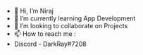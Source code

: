 - 👋 Hi, I’m Niraj
- 🌱 I’m currently learning App Development
- 💞️ I’m looking to collaborate on Projects
- 📫 How to reach me :
- Discord - DarkRay#7208

<!---
DarkRay24/DarkRay24 is a ✨ special ✨ repository because its `README.md` (this file) appears on your GitHub profile.
You can click the Preview link to take a look at your changes.
--->
